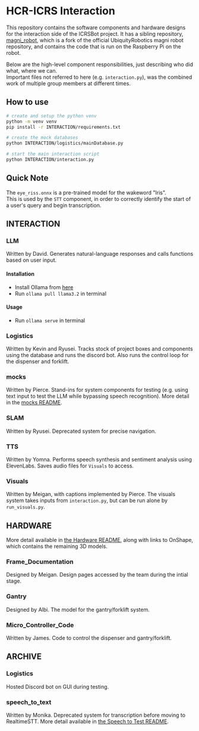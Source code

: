 # HCR-ICRS Interaction

This repository contains the software components and hardware designs for the interaction side of the ICRSBot project. It has a sibling repository, [magni_robot](https://github.com/ben5049/magni_robot), which is a fork of the official UbiquityRobotics magni robot repository, and contains the code that is run on the Raspberry Pi on the robot.

Below are the high-level component responsibilities, just describing who did what, where we can.\
Important files not referred to here (e.g. `interaction.py`), was the combined work of multiple group members at different times.

## How to use

```bash
# create and setup the python venv
python -m venv venv
pip install -r INTERACTION/requirements.txt

# create the mock databases
python INTERACTION/logistics/mainDatabase.py

# start the main interaction script
python INTERACTION/interaction.py
```

## Quick Note

The `eye_riss.onnx` is a pre-trained model for the wakeword "Iris".\
This is used by the `STT` component, in order to correctly identify the start of a user's query and begin transcription.

## INTERACTION

### LLM

Written by David. Generates natural-language responses and calls functions based on user input.

#### Installation

- Install Ollama from [here](https://ollama.com/)
- Run `ollama pull llama3.2` in terminal

#### Usage

- Run `ollama serve` in terminal

### Logistics

Written by Kevin and Ryusei. Tracks stock of project boxes and components using the database and runs the discord bot. Also runs the control loop for the dispenser and forklift.

### mocks

Written by Pierce. Stand-ins for system components for testing (e.g. using text input to test the LLM while bypassing speech recognition). More detail in the [mocks README](./INTERACTION/mocks/).

### SLAM

Written by Ryusei. Deprecated system for precise navigation.

### TTS

Written by Yomna. Performs speech synthesis and sentiment analysis using ElevenLabs. Saves audio files for `Visuals` to access.

### Visuals

Written by Meigan, with captions implemented by Pierce. The visuals system takes inputs from `interaction.py`, but can be run alone by `run_visuals.py`.

## HARDWARE

More detail available in [the Hardware README](./HARDWARE/Chassis_Documentation.md), along with links to OnShape, which contains the remaining 3D models.

### Frame_Documentation

Designed by Meigan. Design pages accessed by the team during the intial stage.

### Gantry

Designed by Albi. The model for the gantry/forklift system.

### Micro_Controller_Code

Written by James. Code to control the dispenser and gantry/forklift.

## ARCHIVE

### Logistics

Hosted Discord bot on GUI during testing.

### speech_to_text

Written by Monika. Deprecated system for transcription before moving to RealtimeSTT. More detail available in [the Speech to Test README](./ARCHIVE/speech_to_text/readme.md).